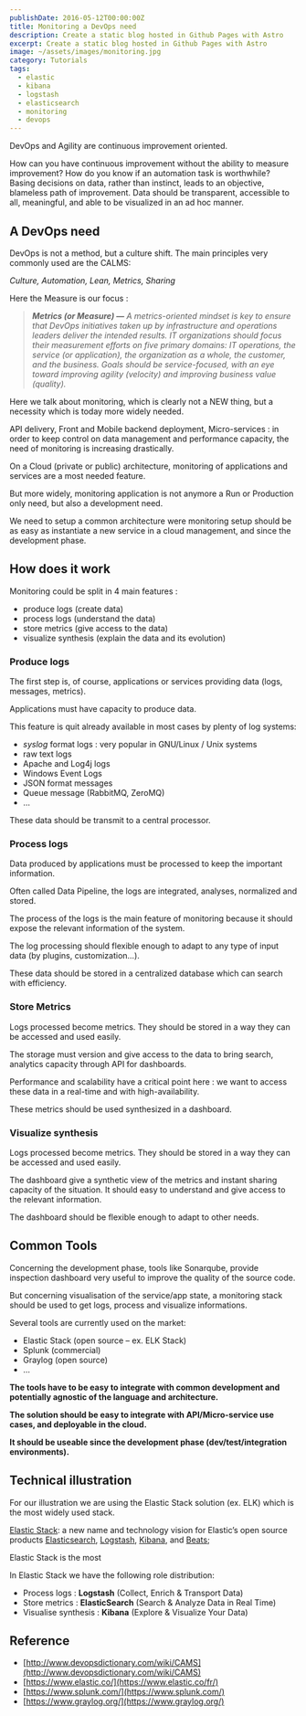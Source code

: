 ```yaml
---
publishDate: 2016-05-12T00:00:00Z
title: Monitoring a DevOps need
description: Create a static blog hosted in Github Pages with Astro
excerpt: Create a static blog hosted in Github Pages with Astro
image: ~/assets/images/monitoring.jpg
category: Tutorials
tags:
  - elastic
  - kibana
  - logstash
  - elasticsearch
  - monitoring
  - devops
---
```



DevOps and Agility are continuous improvement oriented.

How can you have continuous improvement without the ability to measure improvement? How do you know if an automation task is worthwhile? Basing decisions on data, rather than instinct, leads to an objective, blameless path of improvement. Data should be transparent, accessible to all, meaningful, and able to be visualized in an ad hoc manner.

## A DevOps need

DevOps is not a method, but a culture shift. The main principles very commonly used are the CALMS:

_Culture, Automation, Lean, Metrics, Sharing_

Here the Measure is our focus :

> _**Metrics (or Measure) —** A metrics-oriented mindset is key to ensure that DevOps initiatives taken up by infrastructure and operations leaders deliver the intended results. IT organizations should focus their measurement efforts on five primary domains: IT operations, the service (or application), the organization as a whole, the customer, and the business. Goals should be service-focused, with an eye toward improving agility (velocity) and improving business value (quality)._

Here we talk about monitoring, which is clearly not a NEW thing, but a necessity which is today more widely needed.

API delivery, Front and Mobile backend deployment, Micro-services : in order to keep control on data management and performance capacity, the need of monitoring is increasing drastically.

On a Cloud (private or public) architecture, monitoring of applications and services are a most needed feature.

But more widely, monitoring application is not anymore a Run or Production only need, but also a development need.

We need to setup a common architecture were monitoring setup should be as easy as instantiate a new service in a cloud management, and since the development phase.

## How does it work

Monitoring could be split in 4 main features :

-   produce logs (create data)
-   process logs (understand the data)
-   store metrics (give access to the data)
-   visualize synthesis (explain the data and its evolution)

### Produce logs

The first step is, of course, applications or services providing data (logs, messages, metrics).

Applications must have capacity to produce data.

This feature is quit already available in most cases by plenty of log systems:

-   _syslog_ format logs : very popular in GNU/Linux / Unix systems
-   raw text logs
-   Apache and Log4j logs
-   Windows Event Logs
-   JSON format messages
-   Queue message (RabbitMQ, ZeroMQ)
-   …

These data should be transmit to a central processor.

### Process logs

Data produced by applications must be processed to keep the important information.

Often called Data Pipeline, the logs are integrated, analyses, normalized and stored.

The process of the logs is the main feature of monitoring because it should expose the relevant information of the system.

The log processing should flexible enough to adapt to any type of input data (by plugins, customization…).

These data should be stored in a centralized database which can search with efficiency.

### Store Metrics

Logs processed become metrics. They should be stored in a way they can be accessed and used easily.

The storage must version and give access to the data to bring search, analytics capacity through API for dashboards.

Performance and scalability have a critical point here : we want to access these data in a real-time and with high-availability.

These metrics should be used synthesized in a dashboard.

### Visualize synthesis

Logs processed become metrics. They should be stored in a way they can be accessed and used easily.

The dashboard give a synthetic view of the metrics and instant sharing capacity of the situation. It should easy to understand and give access to the relevant information.

The dashboard should be flexible enough to adapt to other needs.

## Common Tools

Concerning the development phase, tools like Sonarqube, provide inspection dashboard very useful to improve the quality of the source code.

But concerning visualisation of the service/app state, a monitoring stack should be used to get logs, process and visualize informations.

Several tools are currently used on the market:

-   Elastic Stack (open source – ex. ELK Stack)
-   Splunk (commercial)
-   Graylog (open source)
-   …

**The tools have to be easy to integrate with common development and potentially agnostic of the language and architecture.**

**The solution should be easy to integrate with API/Micro-service use cases, and deployable in the cloud.**

**It should be useable since the development phase (dev/test/integration environments).**

## Technical illustration

For our illustration we are using the Elastic Stack solution (ex. ELK) which is the most widely used stack.

[Elastic Stack](https://www.elastic.co/products): a new name and technology vision for Elastic’s open source products 
[Elasticsearch](https://www.elastic.co/products/elasticsearch), 
[Logstash](https://www.elastic.co/products/logstash), 
[Kibana](https://www.elastic.co/products/kibana), 
and [Beats](https://www.elastic.co/products/beats);

Elastic Stack is the most

In Elastic Stack we have the following role distribution:

-   Process logs : **Logstash** (Collect, Enrich & Transport Data)
-   Store metrics : **ElasticSearch** (Search & Analyze Data in Real Time)
-   Visualise synthesis : **Kibana** (Explore & Visualize Your Data)

## Reference

-   [http://www.devopsdictionary.com/wiki/CAMS](http://www.devopsdictionary.com/wiki/CAMS)
-   [https://www.elastic.co/](https://www.elastic.co/fr/)
-   [https://www.splunk.com/](https://www.splunk.com/)
-   [https://www.graylog.org/](https://www.graylog.org/)